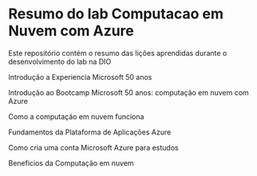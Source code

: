 # Resumo do lab Computacao em Nuvem com Azure



Este repositório contém o resumo das lições aprendidas durante o desenvolvimento do lab na DIO



Introdução a Experiencia Microsoft 50 anos



Introdução ao Bootcamp Microsoft 50 anos: computação em nuvem com Azure



Como a computação em nuvem funciona



Fundamentos da Plataforma de Aplicações Azure



Como cria uma conta Microsoft Azure para estudos



Beneficios da Computação em nuvem

